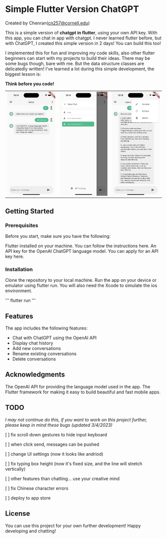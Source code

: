 # Simple Flutter Version ChatGPT 

Created by Chenran(cn257@cornell.edu)

This is a simple version of **chatgpt in flutter**, using your own API key. With this app, you can chat in app with chatgpt. I never learned flutter before, but with ChatGPT, I created this simple version in 2 days! You can build this too!

I implemented this for fun and improving my code skills, also other flutter beginners can start with my projects to build their ideas. There may be some bugs though, bare with me. But the data structure classes are delicatedly written! I've learned a lot during this simple development, the biggest lesson is:

**Think before you code!**


|  |  |  |
| - | - | - |
| ![img](images/screen1.png) | ![img](images/screen2.png) | ![img](images/screen3.png) |


## Getting Started
### Prerequisites
Before you start, make sure you have the following:

Flutter installed on your machine. You can follow the instructions here.
An API key for the OpenAI ChatGPT language model. You can apply for an API key here.
### Installation
Clone the repository to your local machine.
Run the app on your device or emulator using flutter run.
You will also need the Xcode to simulate the ios environment.

'''
flutter run
'''

## Features
The app includes the following features:

- Chat with ChatGPT using the OpenAI API
- Display chat history
- Add new conversations
- Rename existing conversations
- Delete conversations


## Acknowledgments
The OpenAI API for providing the language model used in the app.
The Flutter framework for making it easy to build beautiful and fast mobile apps.


## TODO 
 
 *I may not continue do this, if you want to work on this project further, please keep in mind these bugs (updated 3/4/2023)*

[ ] fix scroll down gestures to hide input keyboard

[ ] when click send, messages can be pushed

[ ] change UI settings (now it looks like andriod)

[ ] fix typing box height (now it's fixed size, and the line will stretch vertically)

[ ] other features than chatting... use your creative mind

[ ] fix Chinese character errors

[ ] deploy to app store

## License
You can use this project for your own further development! Happy developing and chatting!
